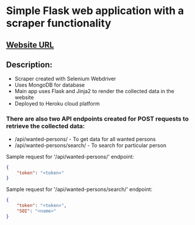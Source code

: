 # Simple Flask web application with a scraper functionality

## **[Website URL](https://crimestoppers-uk-most-wanted.herokuapp.com/ "Website URL")**

## Description:
- Scraper created with Selenium Webdriver
- Uses MongoDB for database
- Main app uses Flask and Jinja2 to render the collected data in the website
- Deployed to Heroku cloud platform

### There are also two API endpoints created for POST requests to retrieve the collected data:
- /api/wanted-persons/ - To get data for all wanted persons
- /api/wanted-persons/search/ - To search for particular person

Sample request for '/api/wanted-persons/' endpoint:
```json
{
    "token": "<token>"
}
```

Sample request for '/api/wanted-persons/search/' endpoint:
```json
{
    "token": "<token>",
    "SOI": "<name>"
}
```
